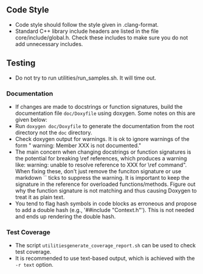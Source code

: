 ## Code Style
- Code style should follow the style given in .clang-format.
- Standard C++ library include headers are listed in the file core/include/global.h. Check these includes to make sure you do not add unnecessary includes.

## Testing
- Do not try to run utilities/run_samples.sh. It will time out.
### Documentation
- If changes are made to docstrings or function signatures, build the documentation file `doc/Doxyfile` using doxygen. Some notes on this are given below:
- Run `doxygen doc/Doxyfile` to generate the documentation from the root directory not the `doc` directory.
- Check doxygen output for warnings. It is ok to ignore warnings of the form " warning: Member XXX is not documented." 
- The main concern when changing docstrings or function signatures is the potential for breaking \ref references, which produces a warning like:  warning: unable to resolve reference to XXX for \ref command".
    When fixing these, don't just remove the funciton signature or use markdown `` ticks to suppress the warning. It is important to keep the signature in the reference for overloaded functions/methods. Figure out why the function signature is not matching and thus causing Doxygen to treat it as plain text.
- You tend to flag hash symbols in code blocks as erroneous and propose to add a double hash (e.g., '##include "Context.h"'). This is not needed and ends up rendering the double hash.
### Test Coverage
- The script `utilitiesgenerate_coverage_report.sh` can be used to check test coverage. 
- It is recommended to use text-based output, which is achieved with the `-r text` option.